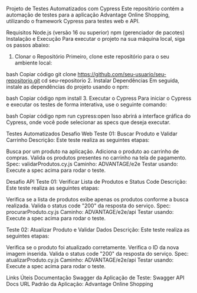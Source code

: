 Projeto de Testes Automatizados com Cypress
Este repositório contém a automação de testes para a aplicação Advantage Online Shopping, utilizando o framework Cypress para testes web e API.

Requisitos
Node.js (versão 16 ou superior)
npm (gerenciador de pacotes)
Instalação e Execução
Para executar o projeto na sua máquina local, siga os passos abaixo:

1. Clonar o Repositório
   Primeiro, clone este repositório para o seu ambiente local:

bash
Copiar código
git clone https://github.com/seu-usuario/seu-repositorio.git
cd seu-repositorio 2. Instalar Dependências
Em seguida, instale as dependências do projeto usando o npm:

bash
Copiar código
npm install 3. Executar o Cypress
Para iniciar o Cypress e executar os testes de forma interativa, use o seguinte comando:

bash
Copiar código
npm run cypress:open
Isso abrirá a interface gráfica do Cypress, onde você pode selecionar as specs que deseja executar.

Testes Automatizados
Desafio Web
Teste 01: Buscar Produto e Validar Carrinho
Descrição: Este teste realiza as seguintes etapas:

Busca por um produto na aplicação.
Adiciona o produto ao carrinho de compras.
Valida os produtos presentes no carrinho na tela de pagamento.
Spec: validarProdutos.cy.js
Caminho: ADVANTAGE/e2e
Testar usando: Execute a spec acima para rodar o teste.

Desafio API
Teste 01: Verificar Lista de Produtos e Status Code
Descrição: Este teste realiza as seguintes etapas:

Verifica se a lista de produtos exibe apenas os produtos conforme a busca realizada.
Valida o status code "200" da resposta do serviço.
Spec: procurarProduto.cy.js
Caminho: ADVANTAGE/e2e/api
Testar usando: Execute a spec acima para rodar o teste.

Teste 02: Atualizar Produto e Validar Dados
Descrição: Este teste realiza as seguintes etapas:

Verifica se o produto foi atualizado corretamente.
Verifica o ID da nova imagem inserida.
Valida o status code "200" da resposta do serviço.
Spec: atualizarProduto.cy.js
Caminho: ADVANTAGE/e2e/api
Testar usando: Execute a spec acima para rodar o teste.

Links Úteis
Documentação Swagger da Aplicação de Teste: Swagger API Docs
URL Padrão da Aplicação: Advantage Online Shopping
